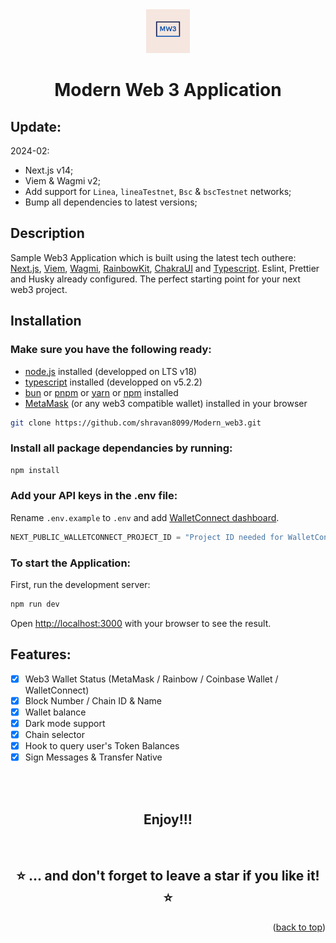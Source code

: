 <div align="center">

<img src="./public/img/Modern_Web3.png" width="70px"/>

<h1><strong> Modern Web 3 Application </strong></h1>

</div>

## Update:

2024-02:

- Next.js v14;
- Viem & Wagmi v2;
- Add support for `Linea`, `lineaTestnet`, `Bsc` & `bscTestnet` networks;
- Bump all dependencies to latest versions;

## Description

Sample Web3 Application which is built using the latest tech outhere: [Next.js](https://nextjs.org/), [Viem](https://viem.sh/), [Wagmi](https://wagmi.sh/), [RainbowKit](https://www.rainbowkit.com/), [ChakraUI](https://chakra-ui.com/) and [Typescript](https://www.typescriptlang.org/). Eslint, Prettier and Husky already configured. The perfect starting point for your next web3 project.

## Installation

### Make sure you have the following ready:

- [node.js](https://nodejs.org/) installed (developped on LTS v18)
- [typescript](https://www.typescriptlang.org/) installed (developped on v5.2.2)
- [bun](https://bun.sh/) or [pnpm](https://pnpm.io/) or [yarn](https://yarnpkg.com/) or [npm](https://www.npmjs.com/) installed
- [MetaMask](https://metamask.io/) (or any web3 compatible wallet) installed in your browser

```bash
git clone https://github.com/shravan8099/Modern_web3.git
```

### Install all package dependancies by running:

```bash
npm install
```

### Add your API keys in the .env file:

Rename `.env.example` to `.env` and add [WalletConnect dashboard](https://cloud.walletconnect.com/).

```js
NEXT_PUBLIC_WALLETCONNECT_PROJECT_ID = "Project ID needed for WalletConnect v2 here";
```

### To start the Application:

First, run the development server:

```bash
npm run dev
```

Open [http://localhost:3000](http://localhost:3000) with your browser to see the result.

## Features:

- [x] Web3 Wallet Status (MetaMask / Rainbow / Coinbase Wallet / WalletConnect)
- [x] Block Number / Chain ID & Name
- [x] Wallet balance
- [x] Dark mode support
- [x] Chain selector
- [x] Hook to query user's Token Balances
- [x] Sign Messages & Transfer Native

<br></br>

<div align="center">
<h2> Enjoy!!!</h2>

<br>

## ⭐️ ... and don't forget to leave a star if you like it! ⭐️

</div>

<p align="right">(<a href="#top">back to top</a>)</p>
